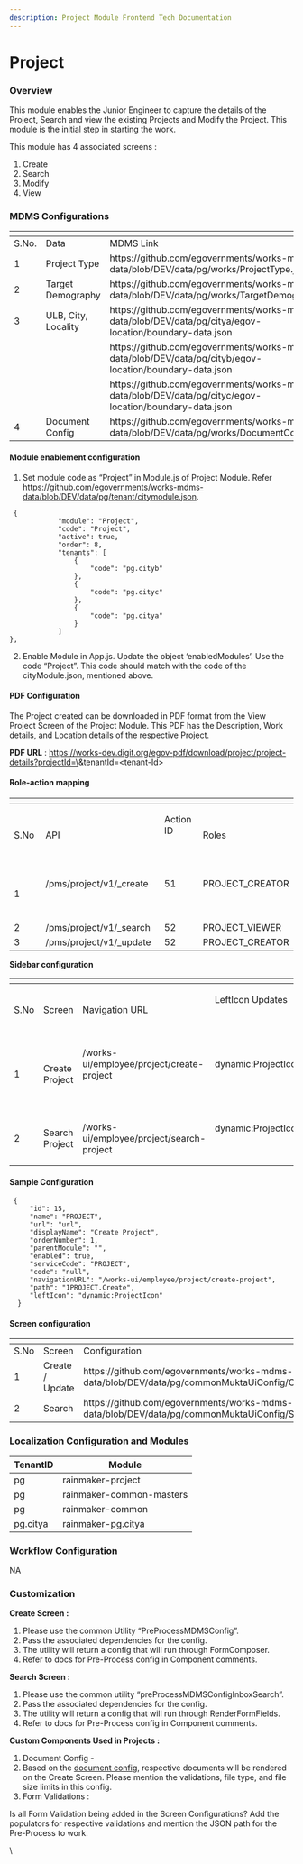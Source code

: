 ```yaml
---
description: Project Module Frontend Tech Documentation
---
```


# Project

### Overview

This module enables the Junior Engineer to capture the details of the Project, Search and view the existing Projects and Modify the Project. This module is the initial step in starting the work.



This module has 4 associated screens :

1. Create
2. Search
3. Modify
4. View

### MDMS Configurations

<table data-header-hidden><thead><tr><th width="124.99999999999997"></th><th width="209"></th><th></th></tr></thead><tbody><tr><td>S.No.</td><td>Data</td><td>MDMS Link</td></tr><tr><td>1</td><td>Project Type</td><td>https://github.com/egovernments/works-mdms-data/blob/DEV/data/pg/works/ProjectType.json</td></tr><tr><td>2</td><td>Target Demography</td><td>https://github.com/egovernments/works-mdms-data/blob/DEV/data/pg/works/TargetDemography.json</td></tr><tr><td>3</td><td>ULB, City, Locality</td><td>https://github.com/egovernments/works-mdms-data/blob/DEV/data/pg/citya/egov-location/boundary-data.json</td></tr><tr><td><br></td><td><br></td><td>https://github.com/egovernments/works-mdms-data/blob/DEV/data/pg/cityb/egov-location/boundary-data.json</td></tr><tr><td><br></td><td><br></td><td>https://github.com/egovernments/works-mdms-data/blob/DEV/data/pg/cityc/egov-location/boundary-data.json</td></tr><tr><td>4</td><td>Document Config</td><td>https://github.com/egovernments/works-mdms-data/blob/DEV/data/pg/works/DocumentConfig.json</td></tr></tbody></table>

#### Module enablement configuration&#x20;

1. Set module code as “Project” in Module.js of Project Module. Refer https://github.com/egovernments/works-mdms-data/blob/DEV/data/pg/tenant/citymodule.json.

```
 {
            "module": "Project",
            "code": "Project",
            "active": true,
            "order": 8,
            "tenants": [
                {
                    "code": "pg.cityb"
                },
                {
                    "code": "pg.cityc"
                },
                {
                    "code": "pg.citya"
                }
            ]
},

```

2. Enable Module in App.js. Update the object ‘enabledModules’. Use the code “Project”. This code should match with the code of the cityModule.json, mentioned above.

#### PDF Configuration

The Project created can be downloaded in PDF format from the View Project Screen of the Project Module. This PDF has the Description, Work details, and Location details of the respective Project.

**PDF URL** : https://works-dev.digit.org/egov-pdf/download/project/project-details?projectId=\<project-Id>\&tenantId=\<tenant-Id>

#### Role-action mapping

<table data-header-hidden><thead><tr><th width="84"></th><th width="283"></th><th width="101"></th><th></th></tr></thead><tbody><tr><td>S.No</td><td>API</td><td><p>Action ID</p><p><br></p></td><td>Roles</td></tr><tr><td>1</td><td><p>/pms/project/v1/_create</p><p><br></p></td><td><p>51</p><p><br></p></td><td><p>PROJECT_CREATOR</p><p><br></p></td></tr><tr><td>2</td><td>/pms/project/v1/_search</td><td>52</td><td>PROJECT_VIEWER</td></tr><tr><td>3</td><td>/pms/project/v1/_update</td><td>52</td><td>PROJECT_CREATOR</td></tr></tbody></table>

**Sidebar configuration**&#x20;

<table data-header-hidden><thead><tr><th width="79"></th><th width="128"></th><th></th><th width="125"></th><th></th></tr></thead><tbody><tr><td>S.No</td><td>Screen</td><td>Navigation URL</td><td><p>LeftIcon Updates</p><p><br></p></td><td>Roles</td></tr><tr><td>1</td><td>Create Project</td><td><p>/works-ui/employee/project/create-project</p><p><br></p></td><td><p>dynamic:ProjectIcon</p><p><br></p></td><td><p>PROJECT_CREATOR</p><p><br></p></td></tr><tr><td>2</td><td>Search Project</td><td>/works-ui/employee/project/search-project</td><td><p>dynamic:ProjectIcon</p><p><br></p></td><td>PROJECT_VIEWER</td></tr></tbody></table>

#### Sample Configuration

```
 {
     "id": 15,
     "name": "PROJECT",
     "url": "url",
     "displayName": "Create Project",
     "orderNumber": 1,
     "parentModule": "",
     "enabled": true,
     "serviceCode": "PROJECT",
     "code": "null",
     "navigationURL": "/works-ui/employee/project/create-project",
     "path": "1PROJECT.Create",
     "leftIcon": "dynamic:ProjectIcon"
  }

```

#### Screen configuration&#x20;

<table data-header-hidden><thead><tr><th width="64.66666666666666"></th><th width="185"></th><th></th></tr></thead><tbody><tr><td>S.No</td><td>Screen</td><td>Configuration</td></tr><tr><td>1</td><td>Create / Update</td><td>https://github.com/egovernments/works-mdms-data/blob/DEV/data/pg/commonMuktaUiConfig/CreateProjectConfig.json</td></tr><tr><td>2</td><td>Search</td><td>https://github.com/egovernments/works-mdms-data/blob/DEV/data/pg/commonMuktaUiConfig/SearchProjectConfig.json</td></tr></tbody></table>

### Localization Configuration and Modules

| TenantID | Module                   |
| -------- | ------------------------ |
| pg       | rainmaker-project        |
| pg       | rainmaker-common-masters |
| pg       | rainmaker-common         |
| pg.citya | rainmaker-pg.citya       |

### &#x20;Workflow Configuration

&#x20; NA



### Customization

**Create Screen :**&#x20;

1. Please use the common Utility “PreProcessMDMSConfig”.&#x20;
2. Pass the associated dependencies for the config.
3. The utility will return a config that will run through FormComposer.
4. Refer to docs for Pre-Process config in Component comments.

&#x20; **Search Screen :**&#x20;

1. Please use the common utility “preProcessMDMSConfigInboxSearch”.
2. Pass the associated dependencies for the config.
3. The utility will return a config that will run through RenderFormFields.
4. Refer to docs for Pre-Process config in Component comments.

&#x20;  **Custom Components Used in Projects :**&#x20;

1. Document Config -&#x20;
2. Based on the [document config](https://github.com/egovernments/works-mdms-data/blob/DEV/data/pg/works/DocumentConfig.json), respective documents will be rendered on the Create Screen. Please mention the validations, file type, and file size limits in this config.
3. &#x20;Form Validations :

&#x20;       Is all Form Validation being added in the Screen Configurations? Add the populators for respective validations and mention the JSON path for the Pre-Process to work.

\
